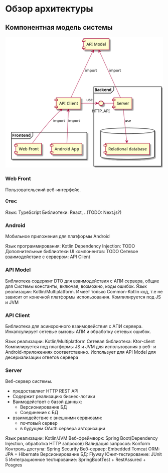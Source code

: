 
# Обзор архитектуры

## Компонентная модель системы

![alt text](component-diagram.png)

### Web Front

Пользовательский веб-интерфейс.

#### Стек:

Язык: TypeScript
Библиотеки: React, ..(TODO: Next.js?) 

### Android

Мобильное приложения для платформы Android

Язык программирования: Kotlin
Dependency Injection: TODO
Дополнительные библиотеки UI компонентов: TODO
Сетевое взаимодействие с сервером: API Client

### API Model

Библиотека cодержит DTO для взаимодействия с АПИ сервера, общие для Системы константы, включая, возможно, коды ошибок.
Язык реализации: Kotlin/Multiplatform.
Имеет только Сommon-Kotlin код, т.е не зависит от конечной платформы использования.
Компилируется под JS и JVM

### API Client

Библиотека для асинхронного взаимодействия с АПИ сервера.
Инкапсулирует сетевые вызовы АПИ и обработку сетевых ошибок.

Язык реализации: Kotlin/Multiplatform
Сетевая библиотека: Ktor-client
Компилируется под платформы JS и JVM для использования в веб- и Android-приложениях соответственно.
Использует для API Model для десериализации ответов сервера

### Server

Веб-сервер системы.
- предоставляет HTTP REST API
- Содержит реализацию бизнес-логики
- Ваимодействет с базой данных:
    - Версионирование БД
    - Соединение с БД
- взаимодействие с внешними сервисами:
    - почтовый сервер
    - в будущем OAuth сервера авторизации

Язык реализации: Kotlin/JVM
Веб-фреймворк: Spring Boot(Dependency Injection, обработка HTTP запросов)
Валидация запросов: Konform
Контроль доступа: Spring Security
Веб-сервер: Embedded Tomcat
ORM: JPA + Hibernate
Версионирование БД: Flyway
Юнит-тестирование: JUnit 5
Интеграционное тестирование: SpringBootTest + RestAssured + Posgres 
